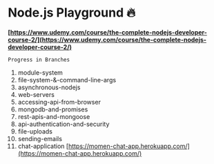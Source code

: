 # Node.js Playground 🔥

**[https://www.udemy.com/course/the-complete-nodejs-developer-course-2/](https://www.udemy.com/course/the-complete-nodejs-developer-course-2/)**

    Progress in Branches

1.  module-system
2.  file-system-&-command-line-args
3.  asynchronous-nodejs
4.  web-servers
5.  accessing-api-from-browser
6.  mongodb-and-promises
7.  rest-apis-and-mongoose
8.  api-authentication-and-security
9.  file-uploads
10. sending-emails
11. chat-application [https://momen-chat-app.herokuapp.com/](https://momen-chat-app.herokuapp.com/)
